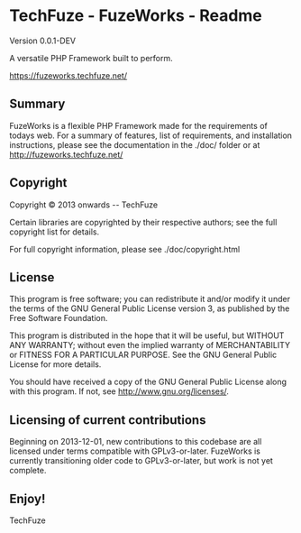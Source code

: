 TechFuze - FuzeWorks - Readme
===================

Version 0.0.1-DEV

A versatile PHP Framework built to perform.

https://fuzeworks.techfuze.net/

Summary
-------

FuzeWorks is a flexible PHP Framework made for the requirements of todays web.
For a summary of features, list of requirements, and installation instructions,
please see the documentation in the ./doc/ folder or at http://fuzeworks.techfuze.net/

Copyright
---------

Copyright © 2013 onwards -- TechFuze

Certain libraries are copyrighted by their respective authors;
see the full copyright list for details.

For full copyright information, please see ./doc/copyright.html

License
-------

This program is free software; you can redistribute it and/or modify it under
the terms of the GNU General Public License version 3, as published by the
Free Software Foundation.

This program is distributed in the hope that it will be useful, but WITHOUT
ANY WARRANTY; without even the implied warranty of MERCHANTABILITY or FITNESS
FOR A PARTICULAR PURPOSE.  See the GNU General Public License for more
details.

You should have received a copy of the GNU General Public License
along with this program.  If not, see <http://www.gnu.org/licenses/>.

Licensing of current contributions
----------------------------------

Beginning on 2013-12-01, new contributions to this codebase are all licensed
under terms compatible with GPLv3-or-later.  FuzeWorks is currently
transitioning older code to GPLv3-or-later, but work is not yet complete.

Enjoy!
------

TechFuze


